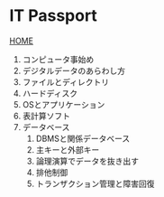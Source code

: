# IT Passport

[HOME](../index.md)

1. コンピュータ事始め
2. デジタルデータのあらわし方
3. ファイルとディレクトリ
4. ハードディスク
5. OSとアプリケーション
6. 表計算ソフト
7. データベース
   1. DBMSと関係データベース
   2. 主キーと外部キー
   3. 論理演算でデータを抜き出す
   4. 排他制御
   5. トランザクション管理と障害回復

